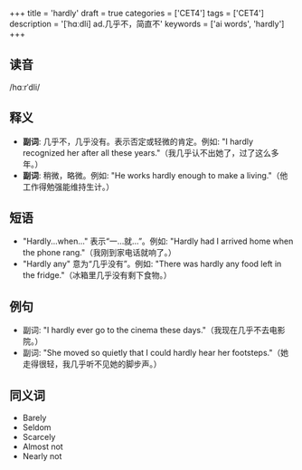+++
title = 'hardly'
draft = true
categories = ['CET4']
tags = ['CET4']
description = '[ˈhɑːdli] ad.几乎不，简直不'
keywords = ['ai words', 'hardly']
+++

## 读音
/hɑːrˈdli/

## 释义
- **副词**: 几乎不，几乎没有。表示否定或轻微的肯定。例如: "I hardly recognized her after all these years."（我几乎认不出她了，过了这么多年。）
- **副词**: 稍微，略微。例如: "He works hardly enough to make a living."（他工作得勉强能维持生计。）

## 短语
- "Hardly...when..." 表示“一…就…”。例如: "Hardly had I arrived home when the phone rang."（我刚到家电话就响了。）
- "Hardly any" 意为“几乎没有”。例如: "There was hardly any food left in the fridge."（冰箱里几乎没有剩下食物。）

## 例句
- 副词: "I hardly ever go to the cinema these days."（我现在几乎不去电影院。）
- 副词: "She moved so quietly that I could hardly hear her footsteps."（她走得很轻，我几乎听不见她的脚步声。）

## 同义词
- Barely
- Seldom
- Scarcely
- Almost not
- Nearly not
